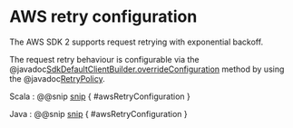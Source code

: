 # AWS retry configuration

The AWS SDK 2 supports request retrying with exponential backoff.

The request retry behaviour is configurable via the @javadoc[SdkDefaultClientBuilder.overrideConfiguration](software.amazon.awssdk.core.client.builder.SdkDefaultClientBuilder#overrideConfiguration-software.amazon.awssdk.core.client.config.ClientOverrideConfiguration-) method by using the @javadoc[RetryPolicy](software.amazon.awssdk.core.retry.RetryPolicy).

Scala
: @@snip [snip](/dynamodb/src/test/scala/docs/scaladsl/RetrySpec.scala) { #awsRetryConfiguration }

Java
: @@snip [snip](/dynamodb/src/test/java/docs/javadsl/RetryTest.java) { #awsRetryConfiguration }
